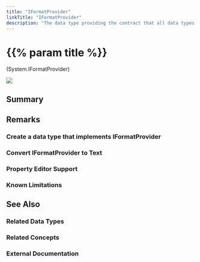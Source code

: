 ```yaml
---
title: "IFormatProvider"
linkTitle: "IFormatProvider"
description: "The data type providing the contract that all data types that control formatting must implement."
---
```


# {{% param title %}}

<p class="namespace">(System.IFormatProvider)</p>

<img src="/images/work-in-progress.jpg">

## Summary

## Remarks

### Create a data type that implements IFormatProvider

### Convert IFormatProvider to Text

### Property Editor Support

### Known Limitations

## See Also

### Related Data Types

### Related Concepts

### External Documentation
